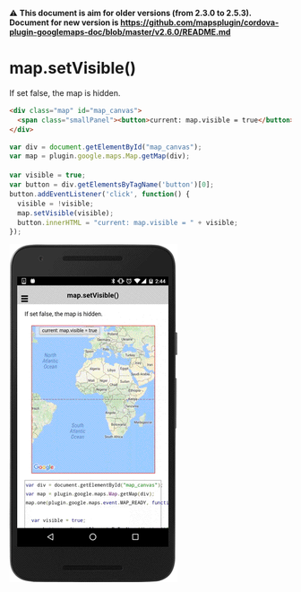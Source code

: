:warning: **This document is aim for older versions (from 2.3.0 to 2.5.3).
Document for new version is https://github.com/mapsplugin/cordova-plugin-googlemaps-doc/blob/master/v2.6.0/README.md**

# map.setVisible()

If set false, the map is hidden.

```html
<div class="map" id="map_canvas">
  <span class="smallPanel"><button>current: map.visible = true</button></span>
</div>
```

```js
var div = document.getElementById("map_canvas");
var map = plugin.google.maps.Map.getMap(div);

var visible = true;
var button = div.getElementsByTagName('button')[0];
button.addEventListener('click', function() {
  visible = !visible;
  map.setVisible(visible);
  button.innerHTML = "current: map.visible = " + visible;
});

```

![](image.gif)
